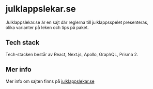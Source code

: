 # julklappslekar.se
Julklappslekar.se är en sajt där reglerna till julklappsspelet presenteras, olika varianter på leken och tips på paket.

## Tech stack
Tech-stacken består av React, Next.js, Apollo, GraphQL, Prisma 2.

## Mer info
Mer info om sajten finns på <a href="https://julklappslekar.se">julklappslekar.se</a>
